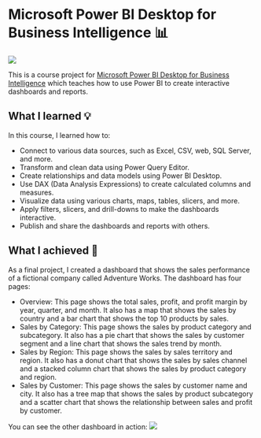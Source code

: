 # Microsoft Power BI Desktop for Business Intelligence 📊
![](https://github.com/shayanrsh/PowerBI-Course/blob/main/Power%20Bi%20Udemy%20Course%20Project%20LQ.gif)

This is a course project for [Microsoft Power BI Desktop for Business Intelligence](https://www.udemy.com/course/microsoft-power-bi-up-running-with-power-bi-desktop) which teaches how to use Power BI to create interactive dashboards and reports.

## What I learned 💡

In this course, I learned how to:

- Connect to various data sources, such as Excel, CSV, web, SQL Server, and more.
- Transform and clean data using Power Query Editor.
- Create relationships and data models using Power BI Desktop.
- Use DAX (Data Analysis Expressions) to create calculated columns and measures.
- Visualize data using various charts, maps, tables, slicers, and more.
- Apply filters, slicers, and drill-downs to make the dashboards interactive.
- Publish and share the dashboards and reports with others.

## What I achieved 🌟

As a final project, I created a dashboard that shows the sales performance of a fictional company called Adventure Works. The dashboard has four pages:

- Overview: This page shows the total sales, profit, and profit margin by year, quarter, and month. It also has a map that shows the sales by country and a bar chart that shows the top 10 products by sales.
- Sales by Category: This page shows the sales by product category and subcategory. It also has a pie chart that shows the sales by customer segment and a line chart that shows the sales trend by month.
- Sales by Region: This page shows the sales by sales territory and region. It also has a donut chart that shows the sales by sales channel and a stacked column chart that shows the sales by product category and region.
- Sales by Customer: This page shows the sales by customer name and city. It also has a tree map that shows the sales by product subcategory and a scatter chart that shows the relationship between sales and profit by customer.

You can see the other dashboard in action:
![](https://github.com/shayanrsh/PowerBI-Course/blob/main/MavenMarket_HQ.gif)


